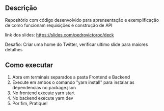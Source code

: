 ## Descrição
Repositório com código desenvolvido para aprensentação e exemplificação de como funcionam requisições e construção de API

link dos slides: https://slides.com/pedrovictoroc/deck

Desafio: Criar uma home do Twitter, verificar ultimo slide para maiores detalhes

## Como executar
<ol>
  <li>Abra em terminais separados a pasta Frontend e Backend</li>
  <li>Execute em ambos o comando "yarn install" para instalar as dependencias no package.json</li>
  <li>No frontend execute yarn start</li>
  <li>No backend execute yarn dev</li>
  <li>Por fim, Pratique!</li>
</ol>
